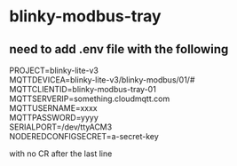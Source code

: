 # blinky-modbus-tray
## need to add .env file with the following
PROJECT=blinky-lite-v3  
MQTTDEVICEA=blinky-lite-v3/blinky-modbus/01/#  
MQTTCLIENTID=blinky-modbus-tray-01  
MQTTSERVERIP=something.cloudmqtt.com  
MQTTUSERNAME=xxxx  
MQTTPASSWORD=yyyy  
SERIALPORT=/dev/ttyACM3  
NODEREDCONFIGSECRET=a-secret-key    

with no CR after the last line

